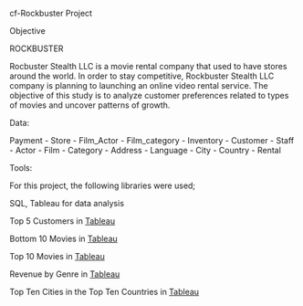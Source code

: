 cf-Rockbuster Project

Objective

ROCKBUSTER

Rocbuster Stealth LLC is a movie rental company that used to have stores around the world. In order to stay competitive, Rockbuster Stealth LLC company is planning to launching an online video rental service. The objective of this study is to analyze customer preferences related to types of movies and uncover patterns of growth.

Data:

Payment - Store - Film_Actor - Film_category - Inventory - Customer - Staff - Actor - Film - Category - Address - Language - City - Country - Rental

Tools:

For this project, the following libraries were used;

SQL, Tableau for data analysis

Top 5 Customers in [Tableau](https://public.tableau.com/app/profile/elif.akkas/viz/Top5Customerstask3_10/Sheet3)

Bottom 10 Movies in [Tableau](https://public.tableau.com/app/profile/elif.akkas/viz/Bottom10Moviestask3_10/Sheet1)

Top 10 Movies in [Tableau](https://public.tableau.com/app/profile/elif.akkas/viz/top10moviestask3_10powerpoint/Sheet1)

Revenue by Genre in [Tableau](https://public.tableau.com/app/profile/elif.akkas/viz/task3_10RevenuebyGenre/Sheet1)

Top Ten Cities in the Top Ten Countries in [Tableau](https://public.tableau.com/app/profile/elif.akkas/viz/SQLTableautask3_10lessonexercise/Sheet1)


